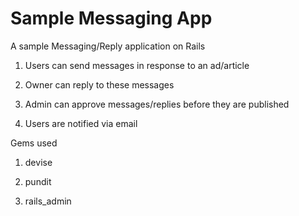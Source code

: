 # Sample Messaging App

A sample Messaging/Reply application on Rails

1) Users can send messages in response to an ad/article

2) Owner can reply to these messages

3) Admin can approve messages/replies before they are published

4) Users are notified via email



Gems used

1. devise

2. pundit

3. rails_admin
